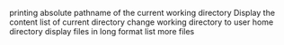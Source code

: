 printing absolute pathname of the current working directory
Display the content list of current directory
change working directory to user home directory
display files in long format
list more files
